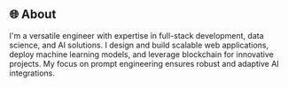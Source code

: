 ## 🌐 About

I'm a versatile engineer with expertise in full-stack development, data science, and AI solutions. I design and build scalable web applications, deploy machine learning models, and leverage blockchain for innovative projects. My focus on prompt engineering ensures robust and adaptive AI integrations.


